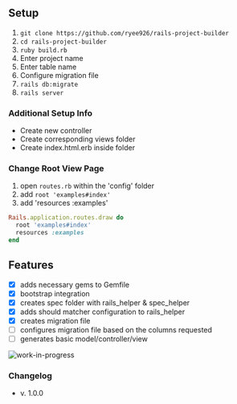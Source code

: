 ## Setup
1. `git clone https://github.com/ryee926/rails-project-builder`
2. `cd rails-project-builder`
3. `ruby build.rb`
4. Enter project name
5. Enter table name
6. Configure migration file
7. `rails db:migrate`
8. `rails server`

### Additional Setup Info
- Create new controller
- Create corresponding views folder
- Create index.html.erb inside folder

### Change Root View Page
1. open `routes.rb` within the 'config' folder
2. add `root 'examples#index'`
3. add 'resources :examples'

```ruby
Rails.application.routes.draw do
  root 'examples#index'
  resources :examples
end
```


## Features
- [x] adds necessary gems to Gemfile
- [x] bootstrap integration
- [x] creates spec folder with rails_helper & spec_helper
- [x] adds should matcher configuration to rails_helper
- [x] creates migration file
- [ ] configures migration file based on the columns requested
- [ ] generates basic model/controller/view

![work-in-progress](https://media.giphy.com/media/3o7btQ0NH6Kl8CxCfK/giphy.gif)

### Changelog
- v. 1.0.0
